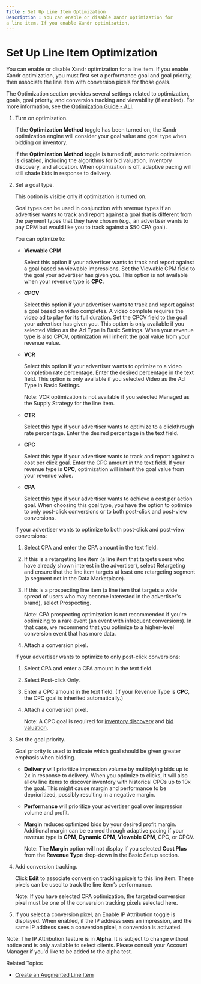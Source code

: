 ```yaml
---
Title : Set Up Line Item Optimization
Description : You can enable or disable Xandr optimization for
a line item. If you enable Xandr optimization,
---
```



# Set Up Line Item Optimization



You can enable or disable Xandr optimization for
a line item. If you enable Xandr optimization,
you must first set a performance goal and goal priority, then associate
the line item with conversion pixels for those goals.

The Optimization section provides
several settings related to optimization, goals, goal priority, and
conversion tracking and viewability (if enabled). For more information,
see the
<a href="optimization-guide-ali.html" class="xref">Optimization Guide -
ALI</a>.

1.  Turn on optimization.

    If the **Optimization Method** toggle has been turned on, the
    Xandr optimization engine will consider your
    goal value and goal type when bidding on inventory.

    If the **Optimization Method** toggle is turned off, automatic
    optimization is disabled, including the algorithms for bid
    valuation, inventory discovery, and allocation. When optimization is
    off, adaptive pacing will still shade bids in response to delivery.

2.  Set a goal type.

    This option is visible only if optimization is turned on.

    Goal types can be used in conjunction with revenue types if an
    advertiser wants to track and report against a goal that is
    different from the payment types that they have chosen (e.g., an
    advertiser wants to pay CPM but would like you to track against a
    $50 CPA goal).

    You can optimize to:

    - **Viewable CPM**

      Select this option if your advertiser wants to track and report
      against a goal based on viewable impressions. Set the
      Viewable CPM field to the goal
      your advertiser has given you. This option is not available when
      your revenue type is **CPC**.

    - **CPCV**

      Select this option if your advertiser wants to track and report
      against a goal based on video completes. A video complete requires
      the video ad to play for its full duration. Set the
      CPCV field to the goal your
      advertiser has given you. This option is only available if you
      selected Video as the
      Ad Type in
      Basic Settings. When your
      revenue type is also CPCV,
      optimization will inherit the goal value from your revenue value.

    - **VCR**
      

      Select this option if your advertiser wants to optimize to a video
      completion rate percentage. Enter the desired percentage in the
      text field. This option is only available if you selected
      Video as the
      Ad Type in
      Basic Settings.
      

      Note: VCR optimization is not
      available if you selected
      Managed as the
      Supply Strategy for the line
      item.

      

      

    - **CTR**

      Select this type if your advertiser wants to optimize to a
      clickthrough rate percentage. Enter the desired percentage in the
      text field.

    - **CPC**

      Select this type if your advertiser wants to track and report
      against a cost per click goal. Enter the CPC amount in the text
      field. If your revenue type is **CPC**, optimization will inherit
      the goal value from your revenue value.

    - **CPA**

      Select this type if your advertiser wants to achieve a cost per
      action goal. When choosing this goal type, you have the option to
      optimize to only post-click conversions or to both post-click and
      post-view conversions.

    If your advertiser wants to optimize to both post-click and
    post-view conversions:

    1.  Select CPA and enter the CPA
        amount in the text field.
    2.  If this is a retargeting line item (a line item that targets
        users who have already shown interest in the advertiser), select
        Retargeting and ensure that
        the line item targets at least one retargeting segment (a
        segment not in the Data Marketplace).
    3.  If this is a prospecting line item (a line item that targets a
        wide spread of users who may become interested in the
        advertiser's brand), select
        Prospecting.
        

        Note: CPA prospecting
        optimization is not recommended if you're optimizing to a rare
        event (an event with infrequent conversions). In that case, we
        recommend that you optimize to a higher-level conversion event
        that has more data.

        
    4.  Attach a conversion pixel.

    If your advertiser wants to optimize to only post-click conversions:

    1.  Select CPA and enter a CPA
        amount in the text field.
    2.  Select Post-click Only.
    3.  Enter a CPC amount in the text field. (If your Revenue Type is
        **CPC**, the CPC goal is inherited automatically.)
    4.  Attach a conversion pixel.
        

        Note: A CPC goal is required
        for
        <a href="discovery.html" class="xref">inventory discovery</a>
        and <a href="valuation.html" class="xref">bid valuation</a>.

        

3.  Set the goal priority.

    Goal priority is used to indicate which goal should be given greater
    emphasis when bidding.

    - **Delivery** will prioritize impression volume by multiplying bids
      up to 2x in response to delivery. When you optimize to clicks, it
      will also allow line items to discover inventory with historical
      CPCs up to 10x the goal. This might cause margin and performance
      to be deprioritized, possibly resulting in a negative margin.
    - **Performance** will prioritize your advertiser goal over
      impression volume and profit.
    - **Margin** reduces optimized bids by your desired profit margin.
      Additional margin can be earned through adaptive pacing if your
      revenue type is **CPM**, **Dynamic CPM**, **Viewable CPM**,
      CPC, or
      CPCV.
      

      Note: The **Margin** option will
      not display if you selected **Cost Plus** from the **Revenue
      Type** drop-down in the Basic
      Setup section.

      

4.  Add conversion tracking.
    

    Click **Edit** to associate conversion tracking pixels to this line
    item. These pixels can be used to track the line item’s performance.
    <div id="ID-000019db__note_vky_xy5_pvb" 

    Note: If you have selected CPA
    optimization, the targeted conversion pixel must be one of the
    conversion tracking pixels selected here.

    

    

5.  If you select a conversion pixel, an
    Enable IP Attribution toggle is
    displayed. When enabled, if the IP address sees an impression, and
    the same IP address sees a conversion pixel, a conversion is
    activated.

<div id="ID-000019db__section-83d3c983-3f71-4c0f-a005-2caa383a321e"
>

<div id="ID-000019db__alpha-notice" 

Note: The IP
Attribution feature is in **Alpha**. It is subject to change
without notice and is only available to select clients. Please consult
your Account Manager if you'd like to be added to the alpha test.





Related Topics

- <a href="create-an-augmented-line-item-ali.html" class="xref"
  title="You create augmented line items (ALIs) to define your financial relationship with an advertiser, set up targeting for an advertising campaign, and schedule your advertisements to run.">Create
  an Augmented Line Item</a>




